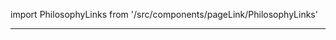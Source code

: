 import PhilosophyLinks from '/src/components/pageLink/PhilosophyLinks'

<PhilosophyLinks component='AttendanceSheet' type='class' project='attendance-management-system' />

---

